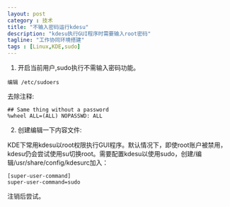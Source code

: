 ```yaml
---
layout: post
category : 技术
title: "不输入密码运行kdesu"
description: "kdesu执行GUI程序时需要输入root密码"
tagline: "工作协同环境搭建"
tags : [Linux,KDE,sudo]
---
```




1. 开启当前用户,sudo执行不需输入密码功能。

`编辑 /etc/sudoers`

去除注释:

    ## Same thing without a password
    %wheel ALL=(ALL) NOPASSWD: ALL

2. 创建编辑一下内容文件:

KDE下常用kdesu以root权限执行GUI程序。默认情况下，即使root账户被禁用，kdesu仍会尝试使用su切换root。需要配置kdesu以使用sudo，创建/编辑/usr/share/config/kdesurc加入：

    [super-user-command]
    super-user-command=sudo


注销后尝试。
